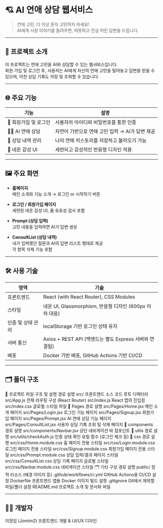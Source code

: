 # 💘 AI 연애 상담 웹서비스

> 연애 고민, 더 이상 혼자 고민하지 마세요!  
> AI에게 사랑 이야기를 들려주면, 따뜻하고 진심 어린 답변을 드립니다.

---

## 🧠 프로젝트 소개

이 프로젝트는 연애 고민을 AI와 상담할 수 있는 웹서비스입니다.  
회원 가입 및 로그인 후, 사용자는 AI에게 자신의 연애 고민을 털어놓고 답변을 받을 수 있으며, 이전 상담 기록도 저장 및 조회할 수 있습니다.

---

## 🌐 주요 기능

| 기능 | 설명 |
|------|------|
| 🔐 회원가입 및 로그인 | 사용자의 아이디와 비밀번호를 통한 인증 |
| 🧑‍💬 AI 연애 상담 | 자연어 기반으로 연애 고민 입력 → AI가 답변 제공 |
| 📝 상담 내역 관리 | 나의 연애 히스토리를 저장하고 불러오기 가능 |
| 🌈 네온 감성 UI | 세련되고 감성적인 반응형 디자인 적용 |

---

## 🖼️ 주요 화면

- **홈페이지**  
  메인 소개와 기능 소개 → 로그인 or 시작하기 버튼

- **로그인 / 회원가입 페이지**  
  세련된 네온 감성 UI, 폼 유효성 검사 포함

- **Prompt (상담 입력)**  
  고민 내용을 입력하면 AI가 답변 생성

- **ConsultList (상담 내역)**  
  내가 입력했던 질문과 AI의 답변 리스트 형태로 제공  
  각 항목 삭제 기능 포함

---

## 🛠️ 사용 기술

| 영역 | 기술 |
|------|------|
| 프론트엔드 | React (with React Router), CSS Modules |
| 스타일 | 네온 UI, Glassmorphism, 반응형 디자인 (600px 이하 대응) |
| 인증 및 상태 관리 | localStorage 기반 로그인 상태 유지 |
| 서버 통신 | Axios + REST API (백엔드는 별도 Express 서버와 연결됨) |
| 배포 | Docker 기반 배포, GitHub Actions 기반 CI/CD |

---

## 🗂️ 폴더 구조

📁 프로젝트 파일 구조 및 설명
경로	설명
src/	프론트엔드 소스 코드 루트 디렉터리
src/App.js	전체 라우팅 구성 (React Router)
src/index.js	React 앱의 진입점
src/index.css	글로벌 스타일 파일
📂 Pages
경로	설명
src/Pages/Home.jsx	메인 소개 페이지
src/Pages/Login.jsx	로그인 기능 페이지
src/Pages/Signup.jsx	회원가입 페이지
src/Pages/Prompt.jsx	AI 연애 상담 기능 페이지
src/Pages/ConsultList.jsx	사용자 상담 기록 조회 및 삭제 페이지
📂 components
경로	설명
src/components/Navbar.jsx	상단 네비게이션 바 컴포넌트
📂 utils
경로	설명
src/utils/checkAuth.js	인증 상태 확인 유틸 함수 (로그인 체크 등)
📂 css
경로	설명
src/css/Home.module.css	홈 페이지 전용 스타일
src/css/Login.module.css	로그인 페이지 전용 스타일
src/css/Signup.module.css	회원가입 페이지 전용 스타일
src/css/Prompt.module.css	상담 입력/결과 페이지 스타일
src/css/ConsultList.css	상담 기록 페이지 글로벌 스타일
src/css/Navbar.module.css	네비게이션 스타일
🗂 기타 구성
경로	설명
public/	정적 리소스 (배경 이미지 등)
.github/workflows/ci.yml	GitHub Actions용 CI/CD 설정
Dockerfile	프론트엔드 앱용 Docker 이미지 빌드 설정
.gitignore	Git에서 제외할 파일/폴더 설정
README.md	프로젝트 소개 및 문서화 파일

---

## 👨‍💻 개발자
이정임 (Jomim2)	프론트엔드 개발 & UI/UX 디자인
